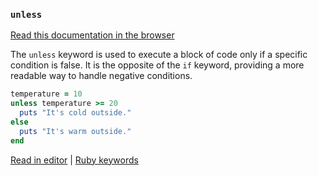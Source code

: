 ### `unless`

[Read this documentation in the browser](https://github.com/Shopify/ruby-lsp/blob/main/static_docs/unless.md)

The `unless` keyword is used to execute a block of code only if a specific condition is false. It is the opposite of the `if` keyword, providing a more readable way to handle negative conditions.

```ruby
temperature = 10
unless temperature >= 20
  puts "It's cold outside."
else
  puts "It's warm outside."
end
```

[Read in editor](static_docs/unless.md) | [Ruby keywords](https://docs.ruby-lang.org/en/3.3/keywords_rdoc.html)
